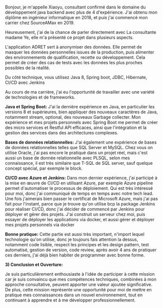
Bonjour, je m'appelle Xiaoyu, consultant confirmé dans le domaine du développement java backend avec plus de 4 d'expérience. J'ai obtenu mon diplôme en ingénieur informatique en 2018, et puis j'ai commencé mon carrier chez SourceAMax en 2019.

Heureusement, j'ai de la chance de parler directement avec La consultante madame Ye, elle m'a présenté ce projet dans plusieurs aspects.

L'application ADRET sert à anonymiser des données. Elle permet de masquer les données personnelles issues de la production, puis alimenter des environnements de qualification, recette ou développement. Cela permet de créer des cas de tests avec les données les plus proches possibles de la réalité.

Du côté technique, vous utilisez Java 8, Spring boot, JDBC, Hibernate, CI/CD avec Jenkins

Au cours de ma carrière, j'ai eu l'opportunité de travailler avec une variété de technologies et de frameworks.

**Java et Spring Boot:** 
J'ai la dernière expérience en Java, en particulier les versions 8 et supérieures, bien appliquer des nouveaux caractères de Java, notamment stream, optional, des nouveaux Garbage collecter. Mon expérience et mes projets personnels avec Spring Boot me permet de créer des micro services et Restful API efficaces, ainsi que l'intégration et la gestion des services dans des architectures complexes.

**Bases de données relationnelles:** 
J'ai également une expérience de bases de données relationnelles telles que SQL Server et MySQL. Chez vous on utilise Oracle, j'ai pas encore le pratiqué dans un projet réel, mais c'est aussi un base de donnée relationnelle avec PLSQL, selon mes connaissance, il est très similaire que T-SQL de SQL server, sauf quelque concept spécial, par exemple le block.

**CI/CD avec Azure et Jenkins:** 
Dans mon dernier expérience, j'ai participé à la mise en œuvre de CI/CD en utilisant Azure, par exemple Azure pipeline permet d'automatiser le processus de déploiement. Qui est très intéressé pour moi, donc j'ai communiqué de temps en temps avec notre tech lead. Une fois j'aimerais bien passer le certificat de Microsoft Azure, mais j'ai pas fait pour l'instant, parce que je trouve qu'on utilise bcp la package Jenkins pour réaliser CI/CD, donc j'ai décider de commencé par Jenkins pour déployer et gérer des projets. J'ai construit un serveur chez moi, puis essayer de déployer les applications via docker, et aussi gérer et déployer mes projets personnels via docker

**Bonne pratique:**
Cette partie est aussi très important, n'import lequel technologie qu'on utilise, donc je toujours fais attention la dessus, notamment code lisible, respect les principes et les design pattern, test automatisé, gestion de version, code review, après avoir 4 ans de pratiquer ces derniers, j'ai déjà bien habiter de programmer avec bonne forme.

**3) Conclusion et Ouverture:**

Je suis particulièrement enthousiaste à l'idée de participer à cette mission car je suis convaincu que mes compétences techniques, combinées à mon approche consultative, peuvent apporter une valeur ajoutée significative. De plus, cette mission représente une opportunité pour moi de mettre en pratique mes connaissances dans un nouvel environnement, tout en continuant à apprendre et à me développer professionnellement.